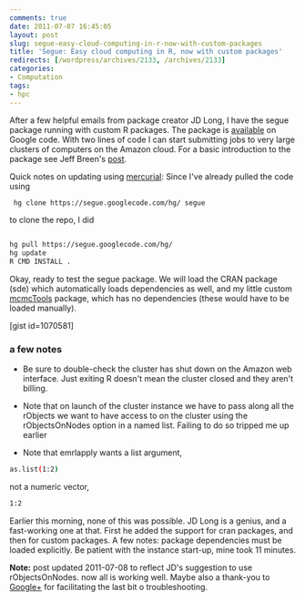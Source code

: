 ```yaml
---
comments: true
date: 2011-07-07 16:45:05
layout: post
slug: segue-easy-cloud-computing-in-r-now-with-custom-packages
title: 'Segue: Easy cloud computing in R, now with custom packages'
redirects: [/wordpress/archives/2133, /archives/2133]
categories:
- Computation
tags:
- hpc
---
```


After a few helpful emails from package creator JD Long, I have the segue package running with custom R packages.  The package is [available](http://code.google.com/p/segue/source/checkout) on Google code.  With two lines of code I can start submitting jobs to very large clusters of computers on the Amazon cloud.  For a basic introduction to the package see Jeff Breen's [post](http://jeffreybreen.wordpress.com/2011/01/10/segue-r-to-amazon-elastic-mapreduce-hadoop/).

Quick notes on updating using [mercurial](http://mercurial.selenic.com/): Since I've already pulled the code using 

```bash
 hg clone https://segue.googlecode.com/hg/ segue 
```

to clone the repo, I did

```bash

hg pull https://segue.googlecode.com/hg/ 
hg update
R CMD INSTALL .

```


Okay, ready to test the segue package.  We will load the CRAN package (sde) which automatically loads dependencies as well, and my little custom [mcmcTools](https://github.com/cboettig/mcmcTools) package, which has no dependencies (these would have to be loaded manually).  

[gist id=1070581]



###  a few notes 





	
  * Be sure to double-check the cluster has shut down on the Amazon web interface.  Just exiting R doesn't mean the cluster closed and they aren't billing. 

	
  * Note that on launch of the cluster instance we have to pass along all the rObjects we want to have access to on the cluster using the rObjectsOnNodes option in a named list.  Failing to do so tripped me up earlier 

	
  * Note that emrlapply wants a list argument, 


```bash
as.list(1:2)
```

not a numeric vector, 

```bash
1:2
```



Earlier this morning, none of this was possible.  JD Long is a genius, and a fast-working one at that.  First he added the support for cran packages, and then for custom packages.  A few notes: package dependencies must be loaded explicitly.  Be patient with the instance start-up, mine took 11 minutes.  

**Note:** post updated 2011-07-08 to reflect JD's suggestion to use rObjectsOnNodes. now all is working well. Maybe also a thank-you to [Google+](https://plus.google.com/) for facilitating the last bit o troubleshooting.   

